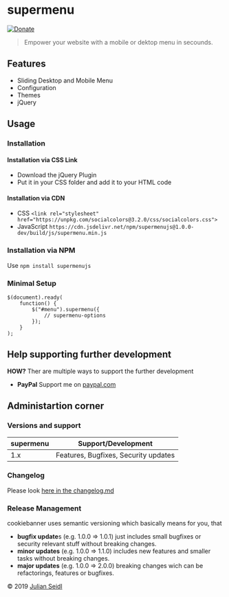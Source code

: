 # supermenu
[![Donate](https://img.shields.io/badge/Donate-PayPal-green.svg)](https://www.paypal.me/jseidlAT/10)
> Empower your website with a mobile or dektop menu in secounds.

## Features
- Sliding Desktop and Mobile Menu
- Configuration
- Themes
- jQuery

## Usage
### Installation

#### Installation via CSS Link
- Download the jQuery Plugin
- Put it in your CSS folder and add it to your HTML code

#### Installation via CDN
- CSS ```<link rel="stylesheet" href="https://unpkg.com/socialcolors@3.2.0/css/socialcolors.css">```
- JavaScript ```https://cdn.jsdelivr.net/npm/supermenujs@1.0.0-dev/build/js/supermenu.min.js```

### Installation via NPM
Use `npm install supermenujs`

### Minimal Setup

```       
$(document).ready(
    function() {
        $("#menu").supermenu({
            // supermenu-options
        });
    }
);
```

## Help supporting further development

**HOW?** Ther are multiple ways to support the further development
- **PayPal** Support me on [paypal.com](https://www.paypal.me/jseidlAT)

## Administartion corner

### Versions and support

| supermenu    | Support/Development                  |
| ------------ | ------------------------------------ |
| 1.x          | Features, Bugfixes, Security updates |

### Changelog

Please look [here in the changelog.md](https://github.com/Thejuse/supermenu/blob/master/CHANGELOG.md)

### Release Management
cookiebanner uses semantic versioning which basically means for you, that

- **bugfix update**s (e.g. 1.0.0 => 1.0.1) just includes small bugfixes or security relevant stuff without breaking changes.
- **minor updates** (e.g. 1.0.0 => 1.1.0) includes new features and smaller tasks without breaking changes.
- **major updates** (e.g. 1.0.0 => 2.0.0) breaking changes wich can be refactorings, features or bugfixes.

&copy; 2019 [Julian Seidl](https://www.jseidl.at)
